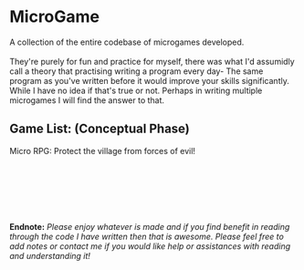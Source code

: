 # MicroGame
A collection of the entire codebase of microgames developed.</br></br> They're purely for fun and practice for myself, there was what I'd assumidly call a theory that practising writing a program every day- The same program as you've written before it would improve your skills significantly. While I have no idea if that's true or not. Perhaps in writing multiple microgames I will find the answer to that.

## Game List: (Conceptual Phase)
Micro RPG: Protect the village from forces of evil!




</br></br></br></br></br></br>**Endnote:**
*Please enjoy whatever is made and if you find benefit in reading through the code I have written then that is awesome. Please feel free to add notes or contact me if you would like help or assistances with reading and understanding it!*
